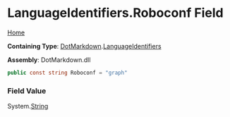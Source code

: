 # LanguageIdentifiers\.Roboconf Field

[Home](../../../README.md)

**Containing Type**: [DotMarkdown](../../README.md)\.[LanguageIdentifiers](../README.md)

**Assembly**: DotMarkdown\.dll

```csharp
public const string Roboconf = "graph"
```

### Field Value

System\.[String](https://docs.microsoft.com/en-us/dotnet/api/system.string)